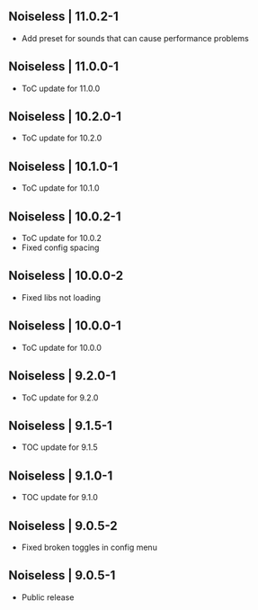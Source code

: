 Noiseless | 11.0.2-1
--------------------
- Add preset for sounds that can cause performance problems

Noiseless | 11.0.0-1
--------------------
- ToC update for 11.0.0

Noiseless | 10.2.0-1
--------------------
- ToC update for 10.2.0

Noiseless | 10.1.0-1
--------------------
- ToC update for 10.1.0

Noiseless | 10.0.2-1
--------------------
- ToC update for 10.0.2
- Fixed config spacing

Noiseless | 10.0.0-2
--------------------
- Fixed libs not loading

Noiseless | 10.0.0-1
--------------------
- ToC update for 10.0.0

Noiseless | 9.2.0-1
-------------------
- ToC update for 9.2.0

Noiseless | 9.1.5-1
-------------------
- TOC update for 9.1.5

Noiseless | 9.1.0-1
-------------------
- TOC update for 9.1.0

Noiseless | 9.0.5-2
-------------------
- Fixed broken toggles in config menu

Noiseless | 9.0.5-1
-------------------
- Public release